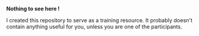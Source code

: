 **Nothing to see here !**

I created this repository to serve as a training resource. It probably doesn't contain anything useful for you, unless you are one of the participants.
